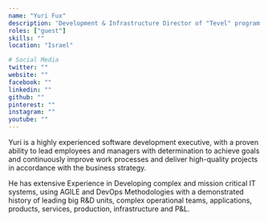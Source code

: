 ```yaml
---
name: "Yuri Fux"
description: 'Development & Infrastructure Director of "Tevel" program at National Insurance Institute of Israel'
roles: ["guest"]
skills: ""
location: "Israel"

# Social Media
twitter: ""
website: ""
facebook: ""
linkedin: ""
github: ""
pinterest: ""
instagram: ""
youtube: ""
---
```


Yuri is a highly experienced software development executive, with a proven ability to lead employees and managers with determination to achieve goals and continuously improve work processes and deliver high-quality projects in accordance with the business strategy.

He has extensive Experience in Developing complex and mission critical IT systems, using AGILE and DevOps Methodologies with a demonstrated history of leading big R&D units, complex operational teams, applications, products, services, production, infrastructure and P&L.
